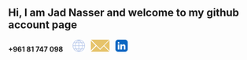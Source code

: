 ## Hi, I am Jad Nasser and welcome to my github account page

<span>**+961 81 747 098** &nbsp; &nbsp;</span>
<a href="https://jad-nasser.github.io/jadnasser" aria-label="My Website"><img src="./world-globe-line-icon.svg" width=25 height=25></a>
<span>&nbsp;</span>
<a href="mailto:jadnasser.official@gmail.com" aria-label="My Email"><img src="./envelope-icon.svg" width=38 height=25></a>
<span>&nbsp;</span>
<a href="https://linkedin.com/in/jad-nasser-349436247" aria-label="LinkedIn"><img src="./linkedin-app-icon.svg" width=25 height=25></a>
